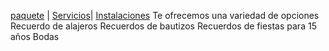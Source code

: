 [paquete](./paquete.md) | [Servicios](./Servicios)| [Instalaciones](./Instalaciones.md)
Te ofrecemos una variedad de opciones 
Recuerdo de alajeros
Recuerdos de bautizos 
Recuerdos de fiestas para 15 años 
Bodas 
